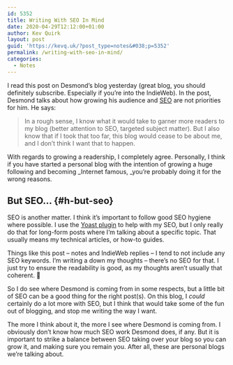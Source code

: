 ```yaml
---
id: 5352
title: Writing With SEO In Mind
date: 2020-04-29T12:12:00+01:00
author: Kev Quirk
layout: post
guid: 'https://kevq.uk/?post_type=notes&#038;p=5352'
permalink: /writing-with-seo-in-mind/
categories:
  - Notes
---
```

I read this post on Desmond&#8217;s blog yesterday (great blog, you should definitely subscribe. Especially if you&#8217;re into the IndieWeb). In the post, Desmond talks about how growing his audience and [SEO](https://en.wikipedia.org/wiki/Search_engine_optimization) are not priorities for him. He says:

<blockquote class="wp-block-quote">
  <p>
    In a rough sense, I know what it would take to garner more readers to my blog (better attention to SEO, targeted subject matter). But I also know that if I took that too far, this blog would cease to be about me, and I don&#8217;t think I want that to happen.
  </p>
</blockquote>

With regards to growing a readership, I completely agree. Personally, I think if you have started a personal blog with the intention of growing a huge following and becoming _Internet famous,&nbsp;_you&#8217;re probably doing it for the wrong reasons.

## But SEO&#8230; {#h-but-seo}

SEO is another matter. I think it&#8217;s important to follow good SEO hygiene where possible. I use the [Yoast plugin](https://nl.wordpress.org/plugins/wordpress-seo/) to help with my SEO, but I only really do that for long-form posts where I&#8217;m talking about a specific topic. That usually means my technical articles, or how-to guides.

Things like this post &#8211; notes and IndieWeb replies &#8211; I tend to not include any SEO keywords. I&#8217;m writing a down my thoughts &#8211; there&#8217;s no SEO for that. I just try to ensure the readability is good, as my thoughts aren&#8217;t usually that coherent. 🙂

So I do see where Desmond is coming from in some respects, but a little bit of SEO can be a good thing for the right post(s). On this blog, I _could_ certainly do a lot more with SEO, but I think that would take some of the fun out of blogging, and stop me writing the way I want.

The more I think about it, the more I see where Desmond is coming from. I obviously don&#8217;t know how much SEO work Desmond does, if any. But it is important to strike a balance between SEO taking over your blog so you can grow it, and making sure you remain you. After all, these are personal blogs we&#8217;re talking about.
